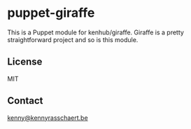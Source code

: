 puppet-giraffe
==============

This is a Puppet module for kenhub/giraffe. Giraffe is a pretty straightforward project and so is this module.

License
-------
MIT

Contact
-------
kenny@kennyrasschaert.be
